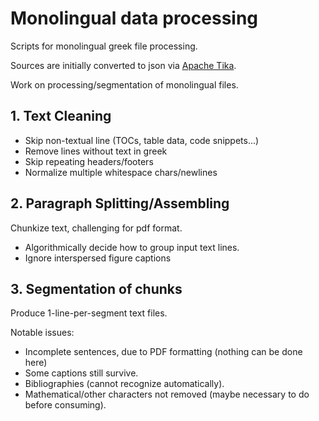 # Monolingual data processing
Scripts for monolingual greek file processing.

Sources are initially converted to json via [Apache Tika](https://tika.apache.org/).


Work on processing/segmentation of monolingual files.

## 1. Text Cleaning

* Skip non-textual line (TOCs, table data, code snippets...)
* Remove lines without text in greek
* Skip repeating headers/footers
* Normalize multiple whitespace chars/newlines

## 2. Paragraph Splitting/Assembling

Chunkize text, challenging for pdf format.

* Algorithmically decide how to group input text lines.
* Ignore interspersed figure captions
 
## 3. Segmentation of chunks

Produce 1-line-per-segment text files.

Notable issues:

* Incomplete sentences, due to PDF formatting (nothing can be done here)
* Some captions still survive.
* Bibliographies (cannot recognize automatically).
* Mathematical/other characters not removed (maybe necessary to do before consuming).


